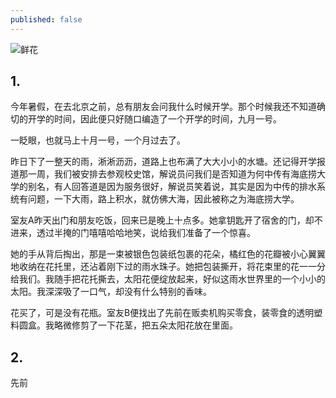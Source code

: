 ```yaml
---
published: false
---
```

![鲜花]({{site.baseurl}}/https://github.com/songofhailun/songofhailun.github.io/blob/master/_posts/%E9%B2%9C%E8%8A%B1.jpg?raw=true)

## 1.

今年暑假，在去北京之前，总有朋友会问我什么时候开学。那个时候我还不知道确切的开学的时间，因此便只好随口编造了一个开学的时间，九月一号。

一眨眼，也就马上十月一号，一个月过去了。

昨日下了一整天的雨，淅淅沥沥，道路上也布满了大大小小的水塘。还记得开学报道那一周，我们被安排去参观校史馆，解说员问我们是否知道为何中传有海底捞大学的别名，有人回答道是因为服务很好，解说员笑着说，其实是因为中传的排水系统有问题，一下大雨，路上积水，就仿佛大海，因此被称之为海底捞大学。

室友A昨天出门和朋友吃饭，回来已是晚上十点多。她拿钥匙开了宿舍的门，却不进来，透过半掩的门嘻嘻哈哈地笑，说给我们准备了一个惊喜。

她的手从背后掏出，那是一束被银色包装纸包裹的花朵，橘红色的花瓣被小心翼翼地收纳在花托里，还沾着刚下过的雨水珠子。她把包装撕开，将花束里的花一一分给我们。我随手把花托撕去，太阳花便绽放起来，好似这雨水世界里的一个小小的太阳。我深深吸了一口气，却没有什么特别的香味。

花买了，可是没有花瓶。室友B便找出了先前在贩卖机购买零食，装零食的透明塑料圆盒。我略微修剪了一下花茎，把五朵太阳花放在里面。

## 2.

先前

